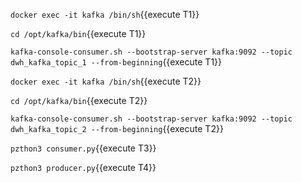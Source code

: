 

`docker exec -it kafka /bin/sh`{{execute T1}}

`cd /opt/kafka/bin`{{execute T1}}

`kafka-console-consumer.sh --bootstrap-server kafka:9092 --topic dwh_kafka_topic_1 --from-beginning`{{execute T1}}

`docker exec -it kafka /bin/sh`{{execute T2}}

`cd /opt/kafka/bin`{{execute T2}}

`kafka-console-consumer.sh --bootstrap-server kafka:9092 --topic dwh_kafka_topic_2 --from-beginning`{{execute T2}}

`pzthon3 consumer.py`{{execute T3}}

`pzthon3 producer.py`{{execute T4}}